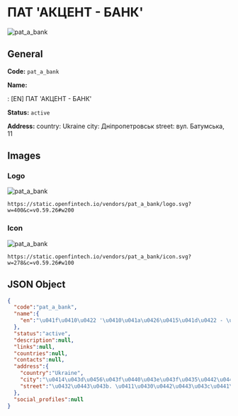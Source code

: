 
# ПАТ 'АКЦЕНТ - БАНК' 
![pat_a_bank](https://static.openfintech.io/vendors/pat_a_bank/logo.svg?w=400&c=v0.59.26#w200)  

## General 
 
**Code:** `pat_a_bank` 
 
**Name:** 
 
:	[EN] ПАТ 'АКЦЕНТ - БАНК' 
 
**Status:** `active` 
 
**Address:** 
country: Ukraine 
city: Дніпропетровськ 
street: вул. Батумська, 11 

## Images 

### Logo 
 
![pat_a_bank](https://static.openfintech.io/vendors/pat_a_bank/logo.svg?w=400&c=v0.59.26#w200)  

```
https://static.openfintech.io/vendors/pat_a_bank/logo.svg?w=400&c=v0.59.26#w200
```  

### Icon 
 
![pat_a_bank](https://static.openfintech.io/vendors/pat_a_bank/icon.svg?w=278&c=v0.59.26#w100)  

```
https://static.openfintech.io/vendors/pat_a_bank/icon.svg?w=278&c=v0.59.26#w100
```  

## JSON Object 

```json
{
  "code":"pat_a_bank",
  "name":{
    "en":"\u041f\u0410\u0422 '\u0410\u041a\u0426\u0415\u041d\u0422 - \u0411\u0410\u041d\u041a'"
  },
  "status":"active",
  "description":null,
  "links":null,
  "countries":null,
  "contacts":null,
  "address":{
    "country":"Ukraine",
    "city":"\u0414\u043d\u0456\u043f\u0440\u043e\u043f\u0435\u0442\u0440\u043e\u0432\u0441\u044c\u043a",
    "street":"\u0432\u0443\u043b. \u0411\u0430\u0442\u0443\u043c\u0441\u044c\u043a\u0430, 11"
  },
  "social_profiles":null
}
```  
